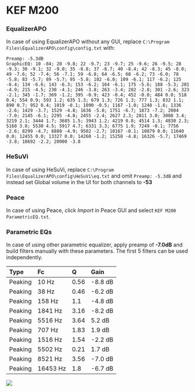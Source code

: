 # KEF M200

### EqualizerAPO
In case of using EqualizerAPO without any GUI, replace `C:\Program Files\EqualizerAPO\config\config.txt`
with:
```
Preamp: -5.3dB
GraphicEQ: 10 -84; 20 -9.8; 22 -9.7; 23 -9.7; 25 -9.6; 26 -9.5; 28 -9.3; 30 -9.1; 32 -9.0; 35 -8.8; 37 -8.7; 40 -8.4; 42 -8.3; 45 -8.0; 49 -7.6; 52 -7.4; 56 -7.1; 59 -6.8; 64 -6.5; 68 -6.2; 73 -6.0; 78 -5.8; 83 -5.7; 89 -5.7; 95 -5.8; 102 -6.0; 109 -6.1; 117 -6.2; 125 -6.4; 134 -6.6; 143 -6.3; 153 -6.2; 164 -6.1; 175 -5.6; 188 -5.3; 201 -4.9; 215 -4.5; 230 -4.1; 246 -3.8; 263 -3.4; 282 -2.8; 301 -2.6; 323 -2.1; 345 -1.7; 369 -1.2; 395 -0.9; 423 -0.4; 452 -0.0; 484 0.0; 518 0.4; 554 0.9; 593 1.2; 635 1.3; 679 1.3; 726 1.3; 777 1.3; 832 1.1; 890 0.7; 952 0.4; 1019 -0.1; 1090 -0.5; 1167 -1.0; 1248 -1.6; 1336 -2.6; 1429 -3.7; 1529 -4.8; 1636 -5.8; 1751 -6.7; 1873 -7.2; 2004 -7.0; 2145 -6.1; 2295 -4.8; 2455 -2.4; 2627 2.3; 2811 3.0; 3008 3.4; 3219 2.1; 3444 1.7; 3685 1.5; 3943 1.2; 4219 0.8; 4514 1.3; 4830 2.3; 5168 3.8; 5530 4.5; 5917 4.7; 6331 3.3; 6775 1.9; 7249 -0.1; 7756 -2.6; 8299 -4.7; 8880 -4.9; 9502 -2.7; 10167 -0.1; 10879 0.0; 11640 0.0; 12455 0.0; 13327 0.0; 14260 -1.2; 15258 -4.8; 16326 -5.7; 17469 -3.8; 18692 -2.2; 20000 -3.8
```

### HeSuVi
In case of using HeSuVi, replace `C:\Program Files\EqualizerAPO\config\HeSuVi\eq.txt` and omit `Preamp:
-5.3dB` and instead set Global volume in the UI for both channels to **-53**

### Peace
In case of using Peace, click *Import* in Peace GUI and select `KEF M200 ParametricEQ.txt`.

### Parametric EQs
In case of using other parametric equalizer, apply preamp of **-7.0dB** and build filters manually with
these parameters. The first 5 filters can be used independently.

| Type    | Fc       |    Q | Gain    |
|:--------|:---------|:-----|:--------|
| Peaking | 10 Hz    | 0.56 | -8.8 dB |
| Peaking | 38 Hz    | 0.46 | -6.2 dB |
| Peaking | 158 Hz   | 1.1  | -4.8 dB |
| Peaking | 1841 Hz  | 3.16 | -8.2 dB |
| Peaking | 5516 Hz  | 3.64 | 5.2 dB  |
| Peaking | 707 Hz   | 1.83 | 1.9 dB  |
| Peaking | 1516 Hz  | 1.54 | -2.2 dB |
| Peaking | 5502 Hz  | 0.21 | 1.7 dB  |
| Peaking | 8521 Hz  | 3.56 | -7.0 dB |
| Peaking | 16453 Hz | 1.8  | -6.7 dB |

![](https://raw.githubusercontent.com/jaakkopasanen/AutoEq/master/results/innerfidelity/sbaf-serious/KEF%20M200/KEF%20M200.png)